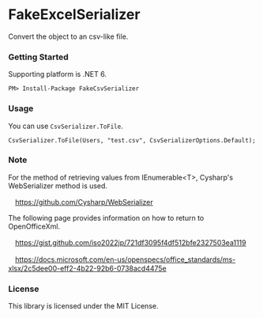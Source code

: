 # FakeExcelSerializer
Convert the object to an csv-like file.

### Getting Started
Supporting platform is .NET 6.

~~~
PM> Install-Package FakeCsvSerializer
~~~

### Usage
You can use `CsvSerializer.ToFile`.

~~~
CsvSerializer.ToFile(Users, "test.csv", CsvSerializerOptions.Default);
~~~

### Note

For the method of retrieving values from IEnumerable\<T\>, Cysharp's WebSerializer method is used.

　https://github.com/Cysharp/WebSerializer
  
The following page provides information on how to return to OpenOfficeXml.

　https://gist.github.com/iso2022jp/721df3095f4df512bfe2327503ea1119

　https://docs.microsoft.com/en-us/openspecs/office_standards/ms-xlsx/2c5dee00-eff2-4b22-92b6-0738acd4475e
  
### License
This library is licensed under the MIT License.

